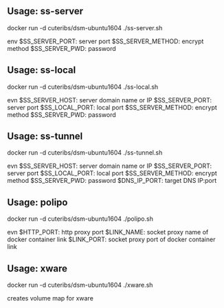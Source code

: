 ## Usage: ss-server
docker run -d cuteribs/dsm-ubuntu1604 ./ss-server.sh

env
	$SS_SERVER_PORT: server port
	$SS_SERVER_METHOD: encrypt method
	$SS_SERVER_PWD: password

	
## Usage: ss-local
docker run -d cuteribs/dsm-ubuntu1604 ./ss-local.sh

evn
	$SS_SERVER_HOST: server domain name or IP
	$SS_SERVER_PORT: server port
	$SS_LOCAL_PORT: local port
	$SS_SERVER_METHOD: encrypt method
	$SS_SERVER_PWD: password

	
## Usage: ss-tunnel
docker run -d cuteribs/dsm-ubuntu1604 ./ss-tunnel.sh

evn
	$SS_SERVER_HOST: server domain name or IP
	$SS_SERVER_PORT: server port
	$SS_LOCAL_PORT: local port
	$SS_SERVER_METHOD: encrypt method
	$SS_SERVER_PWD: password
	$DNS_IP_PORT: target DNS IP:port


## Usage: polipo
docker run -d cuteribs/dsm-ubuntu1604 ./polipo.sh

evn
	$HTTP_PORT: http proxy port
	$LINK_NAME: socket proxy name of docker container link
	$LINK_PORT: socket proxy port of docker container link


## Usage: xware
docker run -d cuteribs/dsm-ubuntu1604 ./xware.sh

creates volume map for xware
